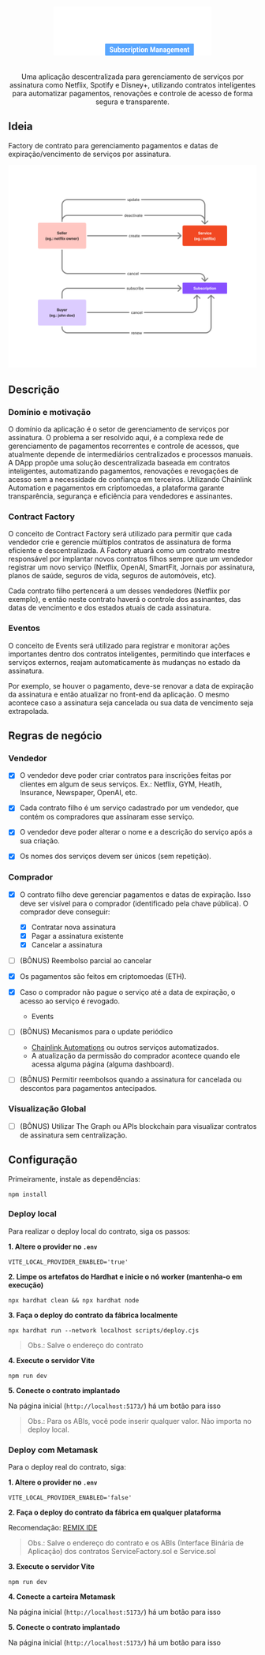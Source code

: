 
<p align="center">
    <img src="public/logo.png" height="100" alt="MyMonthly Logo">
    <br/><br/>
    <p align="center">
        Uma aplicação descentralizada para gerenciamento de serviços por assinatura como Netflix, Spotify e Disney+, utilizando contratos inteligentes para automatizar pagamentos, renovações e controle de acesso de forma segura e transparente.
    </p>
</p>

## Ideia

Factory de contrato para gerenciamento pagamentos e datas de expiração/vencimento de serviços por assinatura.

![diagram](public/diagram.png)

## Descrição

### Domínio e motivação

O domínio da aplicação é o setor de gerenciamento de serviços por assinatura. O problema a ser resolvido aqui, é a complexa rede de gerenciamento de pagamentos recorrentes e controle de acessos, que atualmente depende de intermediários centralizados e processos manuais. A DApp propõe uma solução descentralizada baseada em contratos inteligentes, automatizando pagamentos, renovações e revogações de acesso sem a necessidade de confiança em terceiros. Utilizando Chainlink Automation e pagamentos em criptomoedas, a plataforma garante transparência, segurança e eficiência para vendedores e assinantes.

### Contract Factory

O conceito de Contract Factory será utilizado para permitir que cada vendedor crie e gerencie múltiplos contratos de assinatura de forma eficiente e descentralizada. A Factory atuará como um contrato mestre responsável por implantar novos contratos filhos sempre que um vendedor registrar um novo serviço (Netflix, OpenAI, SmartFit, Jornais por assinatura, planos de saúde, seguros de vida, seguros de automóveis, etc).

Cada contrato filho pertencerá a um desses vendedores (Netflix por exemplo), e então neste contrato haverá o controle dos assinantes, das datas de vencimento e dos estados atuais de cada assinatura.

### Eventos

O conceito de Events será utilizado para registrar e monitorar ações importantes dentro dos contratos inteligentes, permitindo que interfaces e serviços externos, reajam automaticamente às mudanças no estado da assinatura. 

Por exemplo, se houver o pagamento, deve-se renovar a data de expiração da assinatura e então atualizar no front-end da aplicação. O mesmo acontece caso a assinatura seja cancelada ou sua data de vencimento seja extrapolada.

## Regras de negócio

### Vendedor

- [x] O vendedor deve poder criar contratos para inscrições feitas por clientes em algum de seus serviços. Ex.: Netflix, GYM, Heatlh, Insurance, Newspaper, OpenAI, etc.

- [x] Cada contrato filho é um serviço cadastrado por um vendedor, que contém os compradores que assinaram esse serviço.

- [x] O vendedor deve poder alterar o nome e a descrição do serviço após a sua criação.

- [x] Os nomes dos serviços devem ser únicos (sem repetição).

### Comprador

- [x] O contrato filho deve gerenciar pagamentos e datas de expiração. Isso deve ser visível para o comprador (identificado pela chave pública). O comprador deve conseguir:
    - [x] Contratar nova assinatura
    - [x] Pagar a assinatura existente
    - [x] Cancelar a assinatura
- [ ] (BÔNUS) Reembolso parcial ao cancelar

- [x] Os pagamentos são feitos em criptomoedas (ETH).

- [x] Caso o comprador não pague o serviço até a data de expiração, o acesso ao serviço é revogado.
    - Events

- [ ] (BÔNUS) Mecanismos para o update periódico
    - [Chainlink Automations](https://chain.link/automation) ou outros serviços automatizados.
    - A atualização da permissão do comprador acontece quando ele acessa alguma página (alguma dashboard).

- [ ] (BÔNUS) Permitir reembolsos quando a assinatura for cancelada ou descontos para pagamentos antecipados.

### Visualização Global

- [ ] (BÔNUS) Utilizar The Graph ou APIs blockchain para visualizar contratos de assinatura sem centralização.

## Configuração

Primeiramente, instale as dependências:
```
npm install
```

### Deploy local

Para realizar o deploy local do contrato, siga os passos:

**1. Altere o provider no `.env`**
```
VITE_LOCAL_PROVIDER_ENABLED='true'
```

**2. Limpe os artefatos do Hardhat e inicie o nó worker (mantenha-o em execução)**
```
npx hardhat clean && npx hardhat node
```

**3. Faça o deploy do contrato da fábrica localmente**
```
npx hardhat run --network localhost scripts/deploy.cjs
```
>Obs.: Salve o endereço do contrato

**4. Execute o servidor Vite**
```
npm run dev
```

**5. Conecte o contrato implantado**

Na página inicial (`http://localhost:5173/`) há um botão para isso

>Obs.: Para os ABIs, você pode inserir qualquer valor. Não importa no deploy local.

### Deploy com Metamask

Para o deploy real do contrato, siga:

**1. Altere o provider no `.env`**
```
VITE_LOCAL_PROVIDER_ENABLED='false'
```

**2. Faça o deploy do contrato da fábrica em qualquer plataforma**

Recomendação: [REMIX IDE](https://remix.ethereum.org/) 
>Obs.: Salve o endereço do contrato e os ABIs (Interface Binária de Aplicação) dos contratos ServiceFactory.sol e Service.sol

**3. Execute o servidor Vite**
```
npm run dev
```

**4. Conecte a carteira Metamask**

Na página inicial (`http://localhost:5173/`) há um botão para isso

**5. Conecte o contrato implantado**

Na página inicial (`http://localhost:5173/`) há um botão para isso
